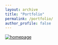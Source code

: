 ```yaml
---
layout: archive
title: "Portfolio"
permalink: /portfolio/
author_profile: false
---
```


[![homepage][1]][2]

[1]:  http://commonmark.org/help/images/favicon.png
[2]:  http://commonmark.org "Redirect to homepage"